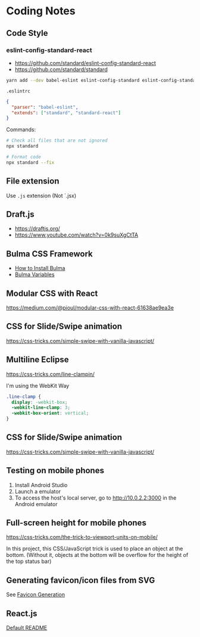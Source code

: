 # Coding Notes

## Code Style

### eslint-config-standard-react


- <https://github.com/standard/eslint-config-standard-react>
- <https://github.com/standard/standard>

```bash
yarn add --dev babel-eslint eslint-config-standard eslint-config-standard-react eslint-plugin-standard eslint-plugin-promise eslint-plugin-import eslint-plugin-node eslint-plugin-react
```

`.eslintrc`

```json
{
  "parser": "babel-eslint",
  "extends": ["standard", "standard-react"]
}
```

Commands:

```bash
# Check all files that are not ignored
npx standard

# Format code
npx standard --fix
```

## File extension

Use `.js` extension (Not `.jsx)

## Draft.js

- <https://draftjs.org/>
- <https://www.youtube.com/watch?v=0k9suXgCtTA>

## Bulma CSS Framework

- [How to Install Bulma](https://medium.com/@thexap/how-to-setup-bulma-css-framework-with-react-under-5-minutes-a3d8c2c33a87)
- [Bulma Variables](https://bulma.io/documentation/customize/variables/)

## Modular CSS with React

<https://medium.com/@pioul/modular-css-with-react-61638ae9ea3e>

## CSS for Slide/Swipe animation

<https://css-tricks.com/simple-swipe-with-vanilla-javascript/>

## Multiline Eclipse

<https://css-tricks.com/line-clampin/>

I'm using the WebKit Way

```css
.line-clamp {
  display: -webkit-box;
  -webkit-line-clamp: 3;
  -webkit-box-orient: vertical;  
}
```

## CSS for Slide/Swipe animation

<https://css-tricks.com/simple-swipe-with-vanilla-javascript/>

## Testing on mobile phones

1. Install Android Studio
2. Launch a emulator
3. To access the host's local server, go to <http://10.0.2.2:3000> in the Android emulator

## Full-screen height for mobile phones

<https://css-tricks.com/the-trick-to-viewport-units-on-mobile/>

In this project, this CSS/JavaScript trick is used to place an object at the bottom. (Without it, objects at the bottom will be overflow for the height of the top status bar)

## Generating favicon/icon files from SVG

See [Favicon Generation](favicon_generation/favicon_generation.md)

## React.js

[Default README](default_readme.md)

